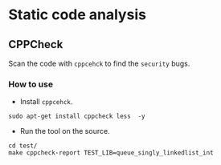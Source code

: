 # Static code analysis

## CPPCheck

Scan the code with `cppcehck` to find the `security` bugs.

### How to use
- Install `cppcehck`.
```
sudo apt-get install cppcheck less  -y
```
- Run the tool on the source. 
```
cd test/
make cppcheck-report TEST_LIB=queue_singly_linkedlist_int 
```